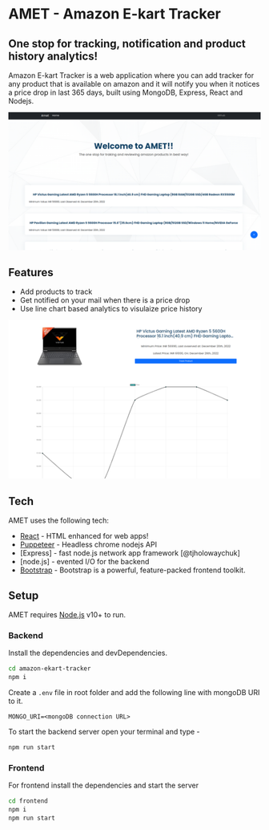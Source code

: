 # AMET - Amazon E-kart Tracker
## One stop for tracking, notification and product history analytics!

Amazon E-kart Tracker is a web application where you can add tracker for any product that is available on amazon and it will notify you when it notices a price drop in last 365 days,
built using MongoDB, Express, React and Nodejs.

![main_page](https://github.com/shivansh1808/amazon-ekart-tracker/blob/master/Screenshot%20from%202022-12-20%2023-45-09.png)

## Features

- Add products to track 
- Get notified on your mail when there is a price drop
- Use line chart based analytics to visulaize price history

![product_page](https://github.com/shivansh1808/amazon-ekart-tracker/blob/master/Screenshot%20from%202022-12-20%2023-44-42.png)

## Tech

 AMET uses the following tech:

- [React](https://reactjs.org/) - HTML enhanced for web apps!
- [Puppeteer](https://github.com/puppeteer/puppeteer) - Headless chrome nodejs API
- [Express] - fast node.js network app framework [@tjholowaychuk]
- [node.js] - evented I/O for the backend
- [Bootstrap](https://getbootstrap.com/) - Bootstrap is a powerful, feature-packed frontend toolkit.

## Setup

AMET requires [Node.js](https://nodejs.org/) v10+ to run.

### Backend

Install the dependencies and devDependencies.

```sh
cd amazon-ekart-tracker
npm i
```

Create a `.env` file in root folder and add the following line with mongoDB URI to it.

```text
MONGO_URI=<mongoDB connection URL>
```

To start the backend server open your terminal and type -

```sh
npm run start
```
### Frontend

For frontend install the dependencies and start the server

```sh
cd frontend
npm i
npm run start
```
